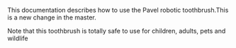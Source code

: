 This documentation describes how to use the Pavel robotic toothbrush.This is a new change in the master.

Note that this toothbrush is totally safe to use for children, adults, pets and wildlife
